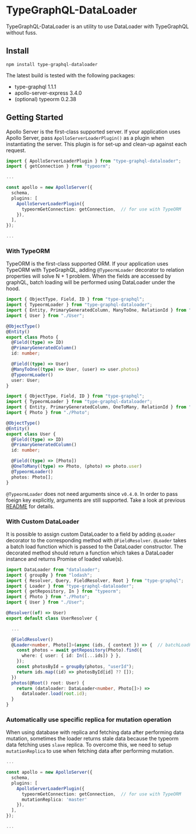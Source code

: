 # TypeGraphQL-DataLoader

TypeGraphQL-DataLoader is an utility to use DataLoader with TypeGraphQL without fuss.

## Install

```
npm install type-graphql-dataloader
```

The latest build is tested with the following packages:

- type-graphql 1.1.1
- apollo-server-express 3.4.0
- (optional) typeorm 0.2.38

## Getting Started

Apollo Server is the first-class supported server. If your application uses Apollo Server, pass `ApolloServerLoaderPlugin()` as a plugin when instantiating the server. This plugin is for set-up and clean-up against each request.

```ts
import { ApolloServerLoaderPlugin } from "type-graphql-dataloader";
import { getConnection } from "typeorm";

...

const apollo = new ApolloServer({
  schema,
  plugins: [
    ApolloServerLoaderPlugin({
      typeormGetConnection: getConnection,  // for use with TypeORM
    }),
  ],
});

...
```

### With TypeORM

TypeORM is the first-class supported ORM. If your application uses TypeORM with TypeGraphQL, adding `@TypeormLoader` decorator to relation properties will solve N + 1 problem. When the fields are accessed by graphQL, batch loading will be performed using DataLoader under the hood.

```ts
import { ObjectType, Field, ID } from "type-graphql";
import { TypeormLoader } from "type-graphql-dataloader";
import { Entity, PrimaryGeneratedColumn, ManyToOne, RelationId } from "typeorm";
import { User } from "./User";

@ObjectType()
@Entity()
export class Photo {
  @Field((type) => ID)
  @PrimaryGeneratedColumn()
  id: number;

  @Field((type) => User)
  @ManyToOne((type) => User, (user) => user.photos)
  @TypeormLoader()
  user: User;
}
```

```ts
import { ObjectType, Field, ID } from "type-graphql";
import { TypeormLoader } from "type-graphql-dataloader";
import { Entity, PrimaryGeneratedColumn, OneToMany, RelationId } from "typeorm";
import { Photo } from "./Photo";

@ObjectType()
@Entity()
export class User {
  @Field((type) => ID)
  @PrimaryGeneratedColumn()
  id: number;

  @Field((type) => [Photo])
  @OneToMany((type) => Photo, (photo) => photo.user)
  @TypeormLoader()
  photos: Photo[];
}
```

`@TypeormLoader` does not need arguments since `v0.4.0`. In order to pass foeign key explicitly, arguments are still supported. Take a look at previous [README](https://github.com/slaypni/type-graphql-dataloader/blob/v0.3.7/README.md#with-typeorm) for details.

### With Custom DataLoader

It is possible to assign custom DataLoader to a field by adding `@Loader` decorator to the corresponding method with `@FieldResolver`. `@Loader` takes a batch load function which is passed to the DataLoader constructor. The decorated method should return a function which takes a DataLoader instance and returns Promise of loaded value(s).

```ts
import DataLoader from "dataloader";
import { groupBy } from "lodash";
import { Resolver, Query, FieldResolver, Root } from "type-graphql";
import { Loader } from "type-graphql-dataloader";
import { getRepository, In } from "typeorm";
import { Photo } from "./Photo";
import { User } from "./User";

@Resolver((of) => User)
export default class UserResolver {

  ...

  @FieldResolver()
  @Loader<number, Photo[]>(async (ids, { context }) => {  // batchLoadFn
    const photos = await getRepository(Photo).find({
      where: { user: { id: In([...ids]) } },
    });
    const photosById = groupBy(photos, "userId");
    return ids.map((id) => photosById[id] ?? []);
  })
  photos(@Root() root: User) {
    return (dataloader: DataLoader<number, Photo[]>) =>
      dataloader.load(root.id);
  }
}
```

### Automatically use specific replica for mutation operation

When using database with replica and fetching data after performing data mutation, sometimes the loader returns stale data because the typeorm data fetching uses `slave` replica. To overcome this, we need to setup `mutationReplica` to use when fetching data after performing mutation.

```ts
...

const apollo = new ApolloServer({
  schema,
  plugins: [
    ApolloServerLoaderPlugin({
      typeormGetConnection: getConnection,  // for use with TypeORM
      mutationReplica: 'master'
    }),
  ],
});

...
```
